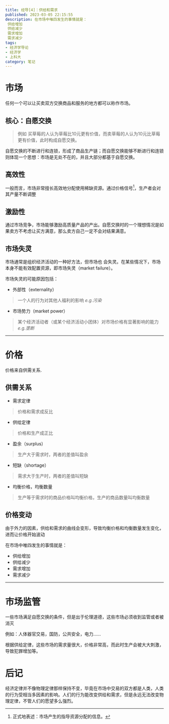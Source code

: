 ```yaml
---
title: 经导[4]：供给和需求
published: 2023-03-05 22:15:55
description: 在市场中唯四发生的事情就是：
 供给增加
 供给减少
 需求增加
 需求减少
tags: 
- 经济学导论
- 经济学
- 上科大
category: 笔记
---
```




# 市场

任何一个可以让买卖双方交换商品和服务的地方都可以称作市场。


## **核心：自愿交换**
>例如 买草莓的人认为草莓比10元更有价值，而卖草莓的人认为10元比草莓更有价值，此时构成自愿交换。

自愿交换的不断进行和连锁，形成了商品生产链；而自愿交换能够不断进行和连锁则体现一个思想：市场是无处不在的，并且大部分都基于自愿交换。

## 高效性
一般而言，市场非常擅长高效地分配使用稀缺资源。通过价格信号[^1]，生产者会对其产量不断调整

## 激励性
通过市场竞争，市场能够激励高质量产品的产出。自愿交换时的一个理想情况是如果卖方不考虑让买方满意，那么卖方自己一定不会对结果满意。

## 市场失灵
市场通常是组织经济活动的一种好方法，但市场也 会失灵。在某些情况下，市场本身不能有效配置资源，即市场失灵（market failure）。

市场失灵的可能原因包括：
- 外部性（externality）
>一个人的行为对其他人福利的影响 *e.g.污染*
>
- 市场势力（market power）
>某个经济活动者（或某个经济活动小团体）对市场价格有显著影响的能力 *e.g.垄断*

---

# 价格
价格来自供需关系.


## 供需关系
- 需求定律
>价格和需求成反比

- 供给定律
>价格和生产成正比

- 盈余（surplus）
>生产大于需求时，两者的差值叫盈余

- 短缺（shortage）
>需求大于生产时，两者的差值叫短缺

- 均衡价格，均衡数量
>生产等于需求时的商品价格叫均衡价格，生产的商品数量叫均衡数量

## 价格变动
由于外力的因素，供给和需求的曲线会变形，导致均衡价格和均衡数量发生变化，进而让价格开始波动

在市场中唯四发生的事情就是：
- 供给增加
- 供给减少
- 需求增加
- 需求减少

---

# 市场监管
一些市场满足自愿交换的条件，但是出于伦理道德，这些市场必须收到监管或者被消灭

例如：人体器官交易，国防，公共安全，电力……

根据供给定律，这些市场的需求量很大，价格非常高，而此时生产会被大大刺激，导致犯罪增加等。

# 后记
经济定律并不像物理定律那样保持不变，毕竟在市场中交易的双方都是人类，人类的行为受相当多因素的影响。人们的行为能改变供给和需求，但是永远无法改变物理定律，不管人们的愿望多么强烈。

[^1]: 正式地表述：市场产生的指导资源分配的信息。
